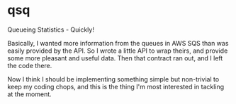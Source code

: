 # qsq
Queueing Statistics - Quickly!

Basically, I wanted more information from the queues in AWS SQS than was easily provided by the API. So I wrote a little API to wrap theirs, and provide some more pleasant and useful data. Then that contract ran out, and I left the code there.

Now I think I should be implementing something simple but non-trivial to keep my coding chops, and this is the thing I'm most interested in tackling at the moment.
